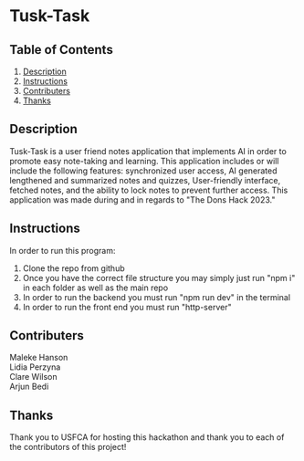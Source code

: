 # Tusk-Task

## Table of Contents
1. [Description](#description)
2. [Instructions](#instructions)
3. [Contributers](#contributers)
4. [Thanks](#thanks)

## Description
Tusk-Task is a user friend notes application that implements AI in order to promote
easy note-taking and learning. This application includes or will include the following features: 
synchronized user access,
AI generated lengthened and summarized notes and quizzes,
User-friendly interface,
fetched notes,
and the ability to lock notes to prevent further access.
This application was made during and in regards to "The Dons Hack 2023."

## Instructions
In order to run this program:
1. Clone the repo from github
2. Once you have the correct file structure you may simply just run "npm i" in each folder as well as the main repo
3. In order to run the backend you must run "npm run dev" in the terminal
4. In order to run the front end you must run "http-server"

## Contributers
Maleke Hanson <br>
Lidia Perzyna <br>
Clare Wilson <br>
Arjun Bedi

## Thanks
Thank you to USFCA for hosting this hackathon and thank you to each of the contributors of this project!
